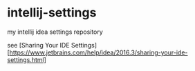 # intellij-settings

my intellij idea settings repository

see [Sharing Your IDE Settings][https://www.jetbrains.com/help/idea/2016.3/sharing-your-ide-settings.html]
